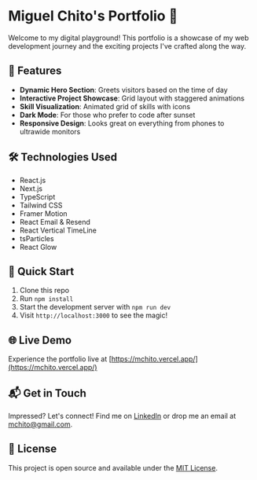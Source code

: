 # Miguel Chito's Portfolio 🚀

Welcome to my digital playground! This portfolio is a showcase of my web development journey and the exciting projects I've crafted along the way.

## 🌟 Features

- **Dynamic Hero Section**: Greets visitors based on the time of day
- **Interactive Project Showcase**: Grid layout with staggered animations
- **Skill Visualization**: Animated grid of skills with icons
- **Dark Mode**: For those who prefer to code after sunset
- **Responsive Design**: Looks great on everything from phones to ultrawide monitors

## 🛠 Technologies Used

- React.js
- Next.js
- TypeScript
- Tailwind CSS
- Framer Motion
- React Email & Resend
- React Vertical TimeLine
- tsParticles
- React Glow

## 🚀 Quick Start

1. Clone this repo
2. Run `npm install`
3. Start the development server with `npm run dev`
4. Visit `http://localhost:3000` to see the magic!

## 🌐 Live Demo

Experience the portfolio live at [https://mchito.vercel.app/](https://mchito.vercel.app/)

## 📬 Get in Touch

Impressed? Let's connect! Find me on [LinkedIn](https://www.linkedin.com/in/miguelchito-reactdeveloper) or drop me an email at mchito@gmail.com.

## 📄 License

This project is open source and available under the [MIT License](LICENSE).